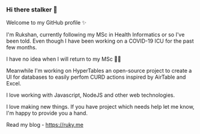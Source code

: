 ### Hi there stalker 👋

Welcome to my GitHub profile ✨

I'm Rukshan, currently following my MSc in Health Informatics or so I've been told. Even though I have been working on a COVID-19 ICU for the past few months.

I have no idea when I will return to my MSc 🙅‍♂️

Meanwhile I'm working on HyperTables an open-source project to create a UI for databases to easily perfom CURD actions inspired by AirTable and Excel.

I love working with Javascript, NodeJS and other web technologies.

I love making new things. If you have project which needs help let me know, I'm happy to provide you a hand.

Read my blog - https://ruky.me

<!--
**rukshn/rukshn** is a ✨ _special_ ✨ repository because its `README.md` (this file) appears on your GitHub profile.

Here are some ideas to get you started:

- 🔭 I’m currently working on ...
- 🌱 I’m currently learning ...
- 👯 I’m looking to collaborate on ...
- 🤔 I’m looking for help with ...
- 💬 Ask me about ...
- 📫 How to reach me: ...
- 😄 Pronouns: ...
- ⚡ Fun fact: ...
-->
